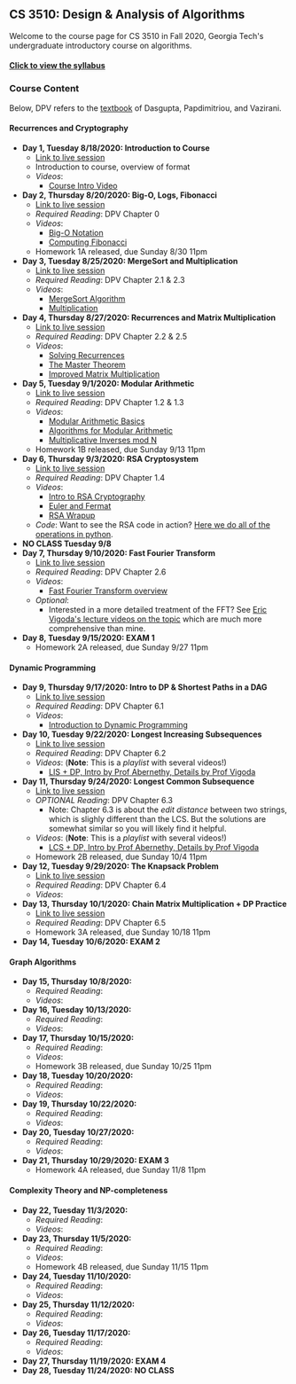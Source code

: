 

## CS 3510: Design & Analysis of Algorithms

Welcome to the course page for CS 3510 in Fall 2020, Georgia Tech's undergraduate introductory course on algorithms.

#### [Click to view the syllabus](syllabus.html)

### Course Content

Below, DPV refers to the [textbook](https://www.amazon.com/Algorithms-Sanjoy-Dasgupta-ebook-dp-B006Z0QR3I/dp/B006Z0QR3I/ref=mt_other?_encoding=UTF8&me=&qid=1595806390) of Dasgupta, Papdimitriou, and Vazirani.

#### Recurrences and Cryptography

- **Day 1, Tuesday 8/18/2020: Introduction to Course** 
	- [Link to live session](https://teams.microsoft.com/l/meetup-join/19%3ameeting_ODNiN2RmZDQtYzZhZC00MTI2LWI0YzUtMzYwNmNjOWQ1YzU0%40thread.v2/0?context=%7b%22Tid%22%3a%22482198bb-ae7b-4b25-8b7a-6d7f32faa083%22%2c%22Oid%22%3a%2242f1ee1e-b539-4a2b-911e-6cc8b3ee5751%22%2c%22IsBroadcastMeeting%22%3atrue%7d)
	- Introduction to course, overview of format
	- *Videos*:
		+ [Course Intro Video](https://www.youtube.com/watch?v=XoSz_oxEoNA)
- **Day 2, Thursday 8/20/2020: Big-O, Logs, Fibonacci** 
	- [Link to live session](https://teams.microsoft.com/l/meetup-join/19%3ameeting_ZDdmNTUwOGMtZjUzNS00YjVlLTg3NzktZGM5YzE5NDIxYWJk%40thread.v2/0?context=%7b%22Tid%22%3a%22482198bb-ae7b-4b25-8b7a-6d7f32faa083%22%2c%22Oid%22%3a%2242f1ee1e-b539-4a2b-911e-6cc8b3ee5751%22%2c%22IsBroadcastMeeting%22%3atrue%7d)
	- *Required Reading*: DPV Chapter 0
	- *Videos*:
		+ [Big-O Notation](https://youtu.be/7wgr1yhyWW8)
		+ [Computing Fibonacci](https://youtu.be/4BQm1zYPCf4)
	- Homework 1A released, due Sunday 8/30 11pm
- **Day 3, Tuesday 8/25/2020: MergeSort and Multiplication** 
	- [Link to live session](https://teams.microsoft.com/l/meetup-join/19%3ameeting_YmM3MTgwODItNmE4ZS00MzA5LTk5MmItNGE2ZTFhODAwMGZi%40thread.v2/0?context=%7b%22Tid%22%3a%22482198bb-ae7b-4b25-8b7a-6d7f32faa083%22%2c%22Oid%22%3a%2242f1ee1e-b539-4a2b-911e-6cc8b3ee5751%22%2c%22IsBroadcastMeeting%22%3atrue%7d)
	- *Required Reading*: DPV Chapter 2.1 & 2.3
	- *Videos*: 
		+ [MergeSort Algorithm](https://youtu.be/dPNOR5-PoMw)
		+ [Multiplication](https://youtu.be/_ymFYrM4Lv8)
- **Day 4, Thursday 8/27/2020: Recurrences and Matrix Multiplication** 
	- [Link to live session](https://teams.microsoft.com/l/meetup-join/19%3ameeting_Yzc3M2EyOTMtMTZiOC00YTI2LTk3YjctMmE1ZGExMjdlZjhi%40thread.v2/0?context=%7b%22Tid%22%3a%22482198bb-ae7b-4b25-8b7a-6d7f32faa083%22%2c%22Oid%22%3a%2242f1ee1e-b539-4a2b-911e-6cc8b3ee5751%22%2c%22IsBroadcastMeeting%22%3atrue%7d)
	- *Required Reading*: DPV Chapter 2.2 & 2.5
	- *Videos*: 
		+ [Solving Recurrences](https://youtu.be/Hqkia6gMmNg)
		+ [The Master Theorem](https://www.youtube.com/watch?v=Zzbfn8XnFHw&t=3s)
		+ [Improved Matrix Multiplication](https://www.youtube.com/watch?v=OOxpiS9_NWk)
- **Day 5, Tuesday 9/1/2020: Modular Arithmetic** 
	- [Link to live session](https://teams.microsoft.com/l/meetup-join/19%3ameeting_YTYxMDE0NGEtY2IwNi00YTYyLWJkODUtZjlhOWIwZmJlNmMx%40thread.v2/0?context=%7b%22Tid%22%3a%22482198bb-ae7b-4b25-8b7a-6d7f32faa083%22%2c%22Oid%22%3a%2242f1ee1e-b539-4a2b-911e-6cc8b3ee5751%22%2c%22IsBroadcastMeeting%22%3atrue%7d)
	- *Required Reading*: DPV Chapter 1.2 & 1.3
	- *Videos*: 
		+ [Modular Arithmetic Basics](https://youtu.be/804YDGOsSGE)
		+ [Algorithms for Modular Arithmetic](https://youtu.be/IgZz1naop10)
		+ [Multiplicative Inverses mod N](https://youtu.be/wkeGl3U6jJM)
	- Homework 1B released, due Sunday 9/13 11pm
- **Day 6, Thursday 9/3/2020: RSA Cryptosystem** 
	- [Link to live session](https://teams.microsoft.com/l/meetup-join/19%3ameeting_ZDI1NWU2OTAtYjg2My00NDg4LTkxMmYtOWVmYTA1OGNmZmQz%40thread.v2/0?context=%7b%22Tid%22%3a%22482198bb-ae7b-4b25-8b7a-6d7f32faa083%22%2c%22Oid%22%3a%2242f1ee1e-b539-4a2b-911e-6cc8b3ee5751%22%2c%22IsBroadcastMeeting%22%3atrue%7d)
	- *Required Reading*: DPV Chapter 1.4
	- *Videos*: 
		+ [Intro to RSA Cryptography](https://youtu.be/fPvUMxIGlEE)
		+ [Euler and Fermat](https://youtu.be/FSBY0ua69yA)
		+ [RSA Wrapup](https://youtu.be/uz1meCSqFb8)
	- *Code*: Want to see the RSA code in action? [Here we do all of the operations in python](https://github.com/GT-CS-3510/gt-cs-3510.github.io/blob/master/jakes_rsa_protocol.py).
- **NO CLASS Tuesday 9/8**
- **Day 7, Thursday 9/10/2020: Fast Fourier Transform** 
	- [Link to live session](https://teams.microsoft.com/l/meetup-join/19%3ameeting_YzNkNDk2OGYtYjk0Yi00MzE1LWFkZDAtY2NjODhmNjgyYmI5%40thread.v2/0?context=%7b%22Tid%22%3a%22482198bb-ae7b-4b25-8b7a-6d7f32faa083%22%2c%22Oid%22%3a%2242f1ee1e-b539-4a2b-911e-6cc8b3ee5751%22%2c%22IsBroadcastMeeting%22%3atrue%7d)
	- *Required Reading*: DPV Chapter 2.6
	- *Videos*: 
		+ [Fast Fourier Transform overview](https://youtu.be/vdiLPvhK6eg)
	- *Optional*:
		+ Interested in a more detailed treatment of the FFT? See [Eric Vigoda's lecture videos on the topic](https://www.youtube.com/playlist?list=PLjQ0-FvXa8raiyjCj-cTPwL8NspXWyS5W) which are much more comprehensive than mine.
- **Day 8, Tuesday 9/15/2020: EXAM 1** 
	- Homework 2A released, due Sunday 9/27 11pm

#### Dynamic Programming


- **Day 9, Thursday 9/17/2020: Intro to DP & Shortest Paths in a DAG** 
	- [Link to live session](https://teams.microsoft.com/l/meetup-join/19%3ameeting_M2RkNTg5YjYtY2NmOS00ZWFiLWJkNzAtNWMxNGViZjQyZDE3%40thread.v2/0?context=%7b%22Tid%22%3a%22482198bb-ae7b-4b25-8b7a-6d7f32faa083%22%2c%22Oid%22%3a%2242f1ee1e-b539-4a2b-911e-6cc8b3ee5751%22%2c%22IsBroadcastMeeting%22%3atrue%7d)
	- *Required Reading*: DPV Chapter 6.1
	- *Videos*:
		+ [Introduction to Dynamic Programming](https://www.youtube.com/watch?v=xtcbY8mUofE)
- **Day 10, Tuesday 9/22/2020: Longest Increasing Subsequences** 
	- [Link to live session](https://teams.microsoft.com/l/meetup-join/19%3ameeting_NWE2Y2RjMzAtZDNjYy00MjRkLThkZDItMTE5YTAyZDk5ZTli%40thread.v2/0?context=%7b%22Tid%22%3a%22482198bb-ae7b-4b25-8b7a-6d7f32faa083%22%2c%22Oid%22%3a%2242f1ee1e-b539-4a2b-911e-6cc8b3ee5751%22%2c%22IsBroadcastMeeting%22%3atrue%7d)
	- *Required Reading*: DPV Chapter 6.2
	- *Videos*: (**Note**: This is a *playlist* with several videos!)
		- [LIS + DP, Intro by Prof Abernethy, Details by Prof Vigoda](https://www.youtube.com/playlist?list=PLjQ0-FvXa8rZYMJnEObLGtei8zXePj_UX)
- **Day 11, Thursday 9/24/2020: Longest Common Subsequence**
	- [Link to live session](https://teams.microsoft.com/l/meetup-join/19%3ameeting_ZDE5ZmNiMmYtYzc3Yi00NGFmLWE3YTgtNmRmNGUxMmFmNTI2%40thread.v2/0?context=%7b%22Tid%22%3a%22482198bb-ae7b-4b25-8b7a-6d7f32faa083%22%2c%22Oid%22%3a%2242f1ee1e-b539-4a2b-911e-6cc8b3ee5751%22%2c%22IsBroadcastMeeting%22%3atrue%7d)
	- *OPTIONAL Reading*: DPV Chapter 6.3
		+ Note: Chapter 6.3 is about the *edit distance* between two strings, which is slighly different than the LCS. But the solutions are somewhat similar so you will likely find it helpful.
	- *Videos*: (**Note**: This is a *playlist* with several videos!)
		- [LCS + DP, Intro by Prof Abernethy, Details by Prof Vigoda](https://www.youtube.com/playlist?list=PLjQ0-FvXa8rZA_4PYMvWD26itN56c1TiP)
	- Homework 2B released, due Sunday 10/4 11pm
- **Day 12, Tuesday 9/29/2020: The Knapsack Problem** 
	- [Link to live session](https://teams.microsoft.com/l/meetup-join/19%3ameeting_YTNiOWM2ODAtMDM2Yy00MjhkLThkZWEtOTIzNzQwYTg2YjBi%40thread.v2/0?context=%7b%22Tid%22%3a%22482198bb-ae7b-4b25-8b7a-6d7f32faa083%22%2c%22Oid%22%3a%2242f1ee1e-b539-4a2b-911e-6cc8b3ee5751%22%2c%22IsBroadcastMeeting%22%3atrue%7d)
	- *Required Reading*: DPV Chapter 6.4
	- *Videos*:
- **Day 13, Thursday 10/1/2020: Chain Matrix Multiplication + DP Practice** 
	- [Link to live session](https://teams.microsoft.com/l/meetup-join/19%3ameeting_ZjczYWJjYTMtMzY3ZC00NWE3LThhODEtOTg5MmEyOTA3YTBh%40thread.v2/0?context=%7b%22Tid%22%3a%22482198bb-ae7b-4b25-8b7a-6d7f32faa083%22%2c%22Oid%22%3a%2242f1ee1e-b539-4a2b-911e-6cc8b3ee5751%22%2c%22IsBroadcastMeeting%22%3atrue%7d)
	- *Required Reading*: DPV Chapter 6.5
	- Homework 3A released, due Sunday 10/18 11pm
- **Day 14, Tuesday 10/6/2020: EXAM 2** 

#### Graph Algorithms

- **Day 15, Thursday 10/8/2020:** 
	- *Required Reading*:
	- *Videos*: 
- **Day 16, Tuesday 10/13/2020:** 
	- *Required Reading*:
	- *Videos*: 
- **Day 17, Thursday 10/15/2020:** 
	- *Required Reading*:
	- *Videos*: 
	- Homework 3B released, due Sunday 10/25 11pm
- **Day 18, Tuesday 10/20/2020:** 
	- *Required Reading*:
	- *Videos*: 
- **Day 19, Thursday 10/22/2020:** 
	- *Required Reading*:
	- *Videos*: 
- **Day 20, Tuesday 10/27/2020:** 
	- *Required Reading*:
	- *Videos*: 
- **Day 21, Thursday 10/29/2020: EXAM 3** 
	- Homework 4A released, due Sunday 11/8 11pm

#### Complexity Theory and NP-completeness

- **Day 22, Tuesday 11/3/2020:** 
	- *Required Reading*:
	- *Videos*: 
- **Day 23, Thursday 11/5/2020:** 
	- *Required Reading*:
	- *Videos*: 
	- Homework 4B released, due Sunday 11/15 11pm
- **Day 24, Tuesday 11/10/2020:** 
	- *Required Reading*:
	- *Videos*: 
- **Day 25, Thursday 11/12/2020:** 
	- *Required Reading*:
	- *Videos*: 
- **Day 26, Tuesday 11/17/2020:** 
	- *Required Reading*:
	- *Videos*: 
- **Day 27, Thursday 11/19/2020: EXAM 4** 
- **Day 28, Tuesday 11/24/2020: NO CLASS** 
	

